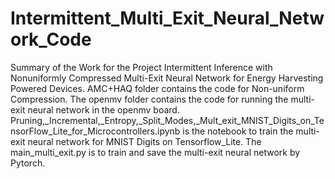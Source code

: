 # Intermittent_Multi_Exit_Neural_Network_Code
Summary of the Work for the Project Intermittent Inference with Nonuniformly Compressed Multi-Exit Neural Network for Energy Harvesting Powered Devices. AMC+HAQ folder contains the code for Non-uniform Compression. The openmv folder contains the code for running the multi-exit neural network in the openmv board. Pruning,_Incremental,_Entropy,_Split_Modes,_Mult_exit_MNIST_Digits_on_TensorFlow_Lite_for_Microcontrollers.ipynb is the notebook to train the multi-exit neural network for MNIST Digits on Tensorflow_Lite. The main_multi_exit.py is to train and save the multi-exit neural network by Pytorch.
